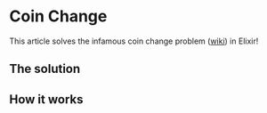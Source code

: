 # Coin Change

This article solves the infamous coin change problem ([wiki](https://en.wikipedia.org/wiki/Change-making_problem)) in Elixir!

## The solution

## How it works
